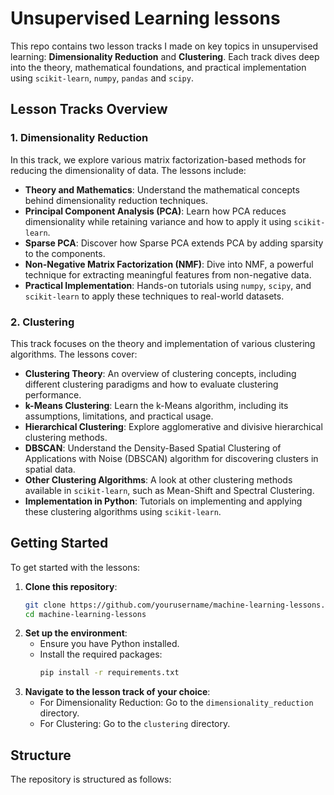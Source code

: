 # Unsupervised Learning lessons

This repo contains two lesson tracks I made on key topics in unsupervised learning: **Dimensionality Reduction** and **Clustering**. Each track dives deep into the theory, mathematical foundations, and practical implementation using `scikit-learn`, `numpy`, `pandas` and `scipy`.

## Lesson Tracks Overview

### 1. Dimensionality Reduction
In this track, we explore various matrix factorization-based methods for reducing the dimensionality of data. The lessons include:

- **Theory and Mathematics**: Understand the mathematical concepts behind dimensionality reduction techniques.
- **Principal Component Analysis (PCA)**: Learn how PCA reduces dimensionality while retaining variance and how to apply it using `scikit-learn`.
- **Sparse PCA**: Discover how Sparse PCA extends PCA by adding sparsity to the components.
- **Non-Negative Matrix Factorization (NMF)**: Dive into NMF, a powerful technique for extracting meaningful features from non-negative data.
- **Practical Implementation**: Hands-on tutorials using `numpy`, `scipy`, and `scikit-learn` to apply these techniques to real-world datasets.

### 2. Clustering
This track focuses on the theory and implementation of various clustering algorithms. The lessons cover:

- **Clustering Theory**: An overview of clustering concepts, including different clustering paradigms and how to evaluate clustering performance.
- **k-Means Clustering**: Learn the k-Means algorithm, including its assumptions, limitations, and practical usage.
- **Hierarchical Clustering**: Explore agglomerative and divisive hierarchical clustering methods.
- **DBSCAN**: Understand the Density-Based Spatial Clustering of Applications with Noise (DBSCAN) algorithm for discovering clusters in spatial data.
- **Other Clustering Algorithms**: A look at other clustering methods available in `scikit-learn`, such as Mean-Shift and Spectral Clustering.
- **Implementation in Python**: Tutorials on implementing and applying these clustering algorithms using `scikit-learn`.

## Getting Started

To get started with the lessons:

1. **Clone this repository**:
    ```bash
    git clone https://github.com/yourusername/machine-learning-lessons.git
    cd machine-learning-lessons
    ```
2. **Set up the environment**:
   - Ensure you have Python installed.
   - Install the required packages:
     ```bash
     pip install -r requirements.txt
     ```
3. **Navigate to the lesson track of your choice**:
   - For Dimensionality Reduction: Go to the `dimensionality_reduction` directory.
   - For Clustering: Go to the `clustering` directory.

## Structure

The repository is structured as follows:


